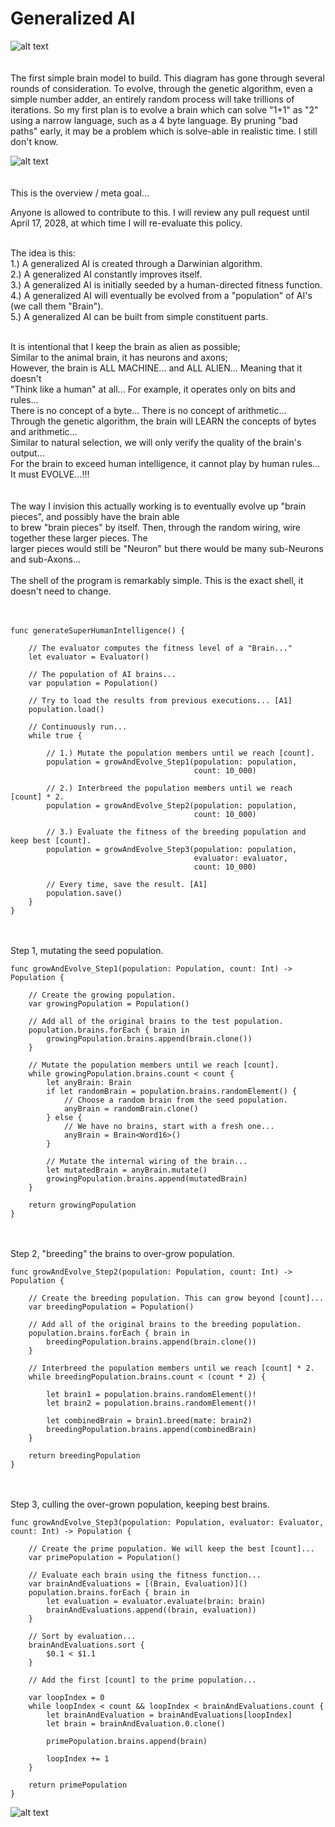 # Generalized AI

![alt text](https://github.com/nraptis/GeneralAI/blob/main/brain_test_dinky_boy.jpg)</br></br>
</br>
The first simple brain model to build. This diagram has gone through several rounds of consideration. To evolve, through the genetic algorithm, even a simple number adder, an entirely random process will take trillions of iterations. So my first plan is to evolve a brain which can solve "1+1" as "2" using a narrow language, such as a 4 byte language. By pruning "bad paths" early, it may be a problem which is solve-able in realistic time. I still don't know.

![alt text](https://raw.githubusercontent.com/nraptis/GeneralAI/main/1000_yard_view.jpg)</br></br>
</br>
This is the overview / meta goal...

Anyone is allowed to contribute to this. I will review any pull request until April 17, 2028, at which time I will re-evaluate this policy.</br></br>

The idea is this:</br>
1.) A generalized AI is created through a Darwinian algorithm.</br>
2.) A generalized AI constantly improves itself.</br>
3.) A generalized AI is initially seeded by a human-directed fitness function.</br>
4.) A generalized AI will eventually be evolved from a "population" of AI's (we call them "Brain").</br>
5.) A generalized AI can be built from simple constituent parts.</br></br>



It is intentional that I keep the brain as alien as possible;</br>
Similar to the animal brain, it has neurons and axons;</br>
However, the brain is ALL MACHINE... and ALL ALIEN... Meaning that it doesn't</br>
"Think like a human" at all... For example, it operates only on bits and rules...</br>
There is no concept of a byte... There is no concept of arithmetic...</br>
Through the genetic algorithm, the brain will LEARN the concepts of bytes and arithmetic...</br>
Similar to natural selection, we will only verify the quality of the brain's output...</br>
For the brain to exceed human intelligence, it cannot play by human rules... It must EVOLVE...!!!</br></br></br>
The way I invision this actually working is to eventually evolve up "brain pieces", and possibly have the brain able</br>
to brew "brain pieces" by itself. Then, through the random wiring, wire together these larger pieces. The</br>
larger pieces would still be "Neuron" but there would be many sub-Neurons and sub-Axons...
</br></br>
The shell of the program is remarkably simple. This is the exact shell, it doesn't need to change.</br></br>
</br>

```
func generateSuperHumanIntelligence() {
    
    // The evaluator computes the fitness level of a "Brain..."
    let evaluator = Evaluator()
    
    // The population of AI brains...
    var population = Population()
    
    // Try to load the results from previous executions... [A1]
    population.load()
    
    // Continuously run...
    while true {
        
        // 1.) Mutate the population members until we reach [count].
        population = growAndEvolve_Step1(population: population,
                                         count: 10_000)
        
        // 2.) Interbreed the population members until we reach [count] * 2.
        population = growAndEvolve_Step2(population: population,
                                         count: 10_000)
        
        // 3.) Evaluate the fitness of the breeding population and keep best [count].
        population = growAndEvolve_Step3(population: population,
                                         evaluator: evaluator,
                                         count: 10_000)
        
        // Every time, save the result. [A1]
        population.save()
    }
}
```
</br></br>
Step 1, mutating the seed population.
```
func growAndEvolve_Step1(population: Population, count: Int) -> Population {
    
    // Create the growing population.
    var growingPopulation = Population()
    
    // Add all of the original brains to the test population.
    population.brains.forEach { brain in
        growingPopulation.brains.append(brain.clone())
    }
    
    // Mutate the population members until we reach [count].
    while growingPopulation.brains.count < count {
        let anyBrain: Brain
        if let randomBrain = population.brains.randomElement() {
            // Choose a random brain from the seed population.
            anyBrain = randomBrain.clone()
        } else {
            // We have no brains, start with a fresh one...
            anyBrain = Brain<Word16>()
        }
        
        // Mutate the internal wiring of the brain...
        let mutatedBrain = anyBrain.mutate()
        growingPopulation.brains.append(mutatedBrain)
    }
    
    return growingPopulation
}
```
</br></br>
Step 2, "breeding" the brains to over-grow population.
```
func growAndEvolve_Step2(population: Population, count: Int) -> Population {
    
    // Create the breeding population. This can grow beyond [count]...
    var breedingPopulation = Population()
    
    // Add all of the original brains to the breeding population.
    population.brains.forEach { brain in
        breedingPopulation.brains.append(brain.clone())
    }
    
    // Interbreed the population members until we reach [count] * 2.
    while breedingPopulation.brains.count < (count * 2) {
        
        let brain1 = population.brains.randomElement()!
        let brain2 = population.brains.randomElement()!
        
        let combinedBrain = brain1.breed(mate: brain2)
        breedingPopulation.brains.append(combinedBrain)
    }
    
    return breedingPopulation
}
```
</br></br>
Step 3, culling the over-grown population, keeping best brains.
```
func growAndEvolve_Step3(population: Population, evaluator: Evaluator, count: Int) -> Population {
    
    // Create the prime population. We will keep the best [count]...
    var primePopulation = Population()
    
    // Evaluate each brain using the fitness function...
    var brainAndEvaluations = [(Brain, Evaluation)]()
    population.brains.forEach { brain in
        let evaluation = evaluator.evaluate(brain: brain)
        brainAndEvaluations.append((brain, evaluation))
    }
    
    // Sort by evaluation...
    brainAndEvaluations.sort {
        $0.1 < $1.1
    }
    
    // Add the first [count] to the prime population...
    
    var loopIndex = 0
    while loopIndex < count && loopIndex < brainAndEvaluations.count {
        let brainAndEvaluation = brainAndEvaluations[loopIndex]
        let brain = brainAndEvaluation.0.clone()
        
        primePopulation.brains.append(brain)
        
        loopIndex += 1
    }
    
    return primePopulation
}
```

![alt text](https://raw.githubusercontent.com/nraptis/GeneralAI/main/research.png)</br></br>

